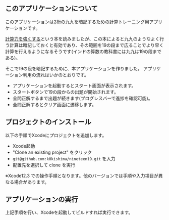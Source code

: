 ## このアプリケーションについて

このアプリケーションは2桁の九九を暗記するための計算トレーニング用アプリケーションです。

[計算力を強くする](http://www.amazon.co.jp/%E8%A8%88%E7%AE%97%E5%8A%9B%E3%82%92%E5%BC%B7%E3%81%8F%E3%81%99%E3%82%8B%E2%80%95%E7%8A%B6%E6%B3%81%E5%88%A4%E6%96%AD%E5%8A%9B%E3%81%A8%E6%B1%BA%E6%96%AD%E5%8A%9B%E3%82%92%E7%A3%A8%E3%81%8F%E3%81%9F%E3%82%81%E3%81%AB-%E3%83%96%E3%83%AB%E3%83%BC%E3%83%90%E3%83%83%E3%82%AF%E3%82%B9-%E9%8D%B5%E6%9C%AC-%E8%81%A1/dp/4062574934/ref=pd_bxgy_14_img_y)という本を読みましたが、この本によると九九のようなよく行う計算は暗記しておくと有効であり、その範囲を19の段まで広ることでより早く計算を行えるようになるそうです(インドの算数の教科書には九九は19の段まである)。

そこで19の段を暗記するために、本アプリケーションを作りました。
アプリケーション利用の流れはいかのとおりです。

* アプリケーションを起動するとスタート画面が表示されます。
* スタートボタンで19の段からの出題が開始されます。
* 全問正解するまで出題が続きます(プログレスバーで進捗を確認可能)。
* 全問正解するとクリア画面に遷移します。

## プロジェクトのインストール

以下の手順でXcodeにプロジェクトを追加します。

* Xcode起動
* "Clone an existing project" をクリック
* `git@github.com:k0kishima/nineteen19.git` を入力
* 配置先を選択して clone を実行

※Xcode12.3 での操作手順となります。他のバージョンでは手順や入力項目が異なる場合があります。

## アプリケーションの実行

上記手順を行い、Xcodeを起動してビルドすれば実行できます。
